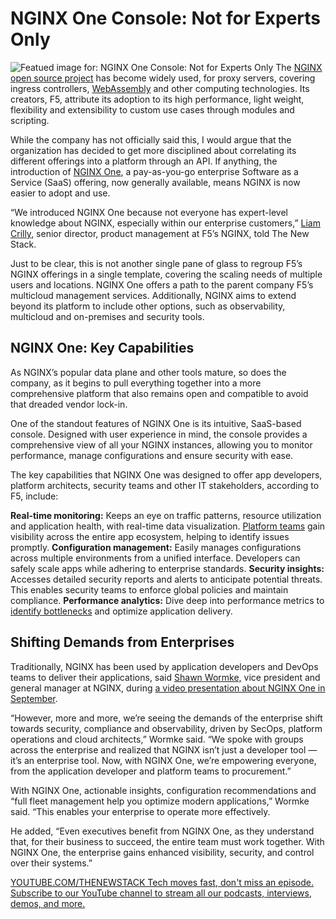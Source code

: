 # NGINX One Console: Not for Experts Only
![Featued image for: NGINX One Console: Not for Experts Only](https://cdn.thenewstack.io/media/2024/10/8d2fbce5-nginx-one-console-not-for-experts-only-2-1024x600.png)
The [NGINX](https://www.nginx.com?utm_content=inline+mention) [open source project](https://docs.nginx.com/) has become widely used, for proxy servers, covering ingress controllers, [WebAssembly](https://thenewstack.io/webassembly-for-the-server-side-a-new-way-to-nginx/) and other computing technologies. Its creators, F5, attribute its adoption to its high performance, light weight, flexibility and extensibility to custom use cases through modules and scripting.

While the company has not officially said this, I would argue that the organization has decided to get more disciplined about correlating its different offerings into a platform through an API. If anything, the introduction of [NGINX One](https://thenewstack.io/nginx-melds-open-source-tools-into-an-enterprise-platform/), a pay-as-you-go enterprise Software as a Service (SaaS) offering, now generally available, means NGINX is now easier to adopt and use.

“We introduced NGINX One because not everyone has expert-level knowledge about NGINX, especially within our enterprise customers,” [Liam Crilly](https://thenewstack.io/author/liam-crilly/), senior director, product management at F5’s NGINX, told The New Stack.

Just to be clear, this is not another single pane of glass to regroup F5’s NGINX offerings in a single template, covering the scaling needs of multiple users and locations. NGINX One offers a path to the parent company F5’s multicloud management services. Additionally, NGINX aims to extend beyond its platform to include other options, such as observability, multicloud and on-premises and security tools.

## NGINX One: Key Capabilities
As NGINX’s popular data plane and other tools mature, so does the company, as it begins to pull everything together into a more comprehensive platform that also remains open and compatible to avoid that dreaded vendor lock-in.

One of the standout features of NGINX One is its intuitive, SaaS-based console. Designed with user experience in mind, the console provides a comprehensive view of all your NGINX instances, allowing you to monitor performance, manage configurations and ensure security with ease.

The key capabilities that NGINX One was designed to offer app developers, platform architects, security teams and other IT stakeholders, according to F5, include:

**Real-time monitoring:** Keeps an eye on traffic patterns, resource utilization and application health, with real-time data visualization. [Platform teams](https://thenewstack.io/how-to-be-an-effective-platform-engineering-team/) gain visibility across the entire app ecosystem, helping to identify issues promptly.
**Configuration management:** Easily manages configurations across multiple environments from a unified interface. Developers can safely scale apps while adhering to enterprise standards.
**Security insights:** Accesses detailed security reports and alerts to anticipate potential threats. This enables security teams to enforce global policies and maintain compliance.
**Performance analytics:** Dive deep into performance metrics to [identify bottlenecks](https://thenewstack.io/how-to-find-and-solve-engineering-bottlenecks/) and optimize application delivery.
## Shifting Demands from Enterprises
Traditionally, NGINX has been used by application developers and DevOps teams to deliver their applications, said [Shawn Wormke,](https://www.linkedin.com/in/shawnwormke/) vice president and general manager at NGINX, during [a video presentation about NGINX One in September](https://youtu.be/20_6SVpLzEc?si=ucVFPm0Rz1fvKtDO).

“However, more and more, we’re seeing the demands of the enterprise shift towards security, compliance and observability, driven by SecOps, platform operations and cloud architects,” Wormke said. “We spoke with groups across the enterprise and realized that NGINX isn’t just a developer tool — it’s an enterprise tool. Now, with NGINX One, we’re empowering everyone, from the application developer and platform teams to procurement.”

With NGINX One, actionable insights, configuration recommendations and “full fleet management help you optimize modern applications,” Wormke said. “This enables your enterprise to operate more effectively.

He added, “Even executives benefit from NGINX One, as they understand that, for their business to succeed, the entire team must work together. With NGINX One, the enterprise gains enhanced visibility, security, and control over their systems.”

[
YOUTUBE.COM/THENEWSTACK
Tech moves fast, don't miss an episode. Subscribe to our YouTube
channel to stream all our podcasts, interviews, demos, and more.
](https://youtube.com/thenewstack?sub_confirmation=1)